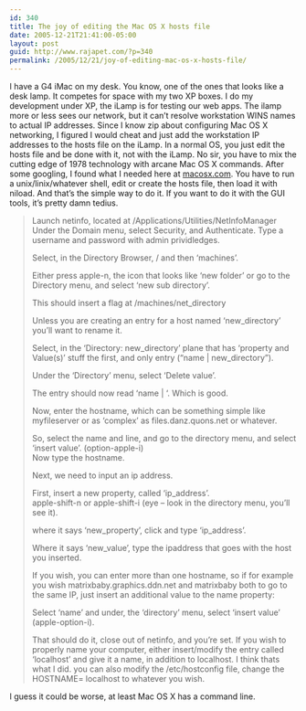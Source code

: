 ```yaml
---
id: 340
title: The joy of editing the Mac OS X hosts file
date: 2005-12-21T21:41:00-05:00
layout: post
guid: http://www.rajapet.com/?p=340
permalink: /2005/12/21/joy-of-editing-mac-os-x-hosts-file/
---
```

I have a G4 iMac on my desk. You know, one of the ones that looks like a desk lamp. It competes for space with my two XP boxes. I do my development under XP, the iLamp is for testing our web apps. The ilamp more or less sees our network, but it can&#8217;t resolve workstation WINS names to actual IP addresses. Since I know zip about configuring Mac OS X networking, I figured I would cheat and just add the workstation IP addresses to the hosts file on the iLamp. In a normal OS, you just edit the hosts file and be done with it, not with the iLamp. No sir, you have to mix the cutting edge of 1978 technology with arcane Mac OS X commands. After some googling, I found what I needed here at [macosx.com](http://www.macosx.com/forums/archive/index.php/t-10694.html). You have to run a unix/linix/whatever shell, edit or create the hosts file, then load it with niload. And that&#8217;s the simple way to do it. If you want to do it with the GUI tools, it&#8217;s pretty damn tedius.

> Launch netinfo, located at /Applications/Utilities/NetInfoManager  
> Under the Domain menu, select Security, and Authenticate. Type a username and password with admin prividledges.
> 
> Select, in the Directory Browser, / and then &#8216;machines&#8217;.
> 
> Either press apple-n, the icon that looks like &#8216;new folder&#8217; or go to the Directory menu, and select &#8216;new sub directory&#8217;.
> 
> This should insert a flag at /machines/net_directory
> 
> Unless you are creating an entry for a host named &#8216;new_directory&#8217; you&#8217;ll want to rename it.
> 
> Select, in the &#8216;Directory: new\_directory&#8217; plane that has &#8216;property and Value(s)&#8217; stuff the first, and only entry (&#8220;name | new\_directory&#8221;).
> 
> Under the &#8216;Directory&#8217; menu, select &#8216;Delete value&#8217;.
> 
> The entry should now read &#8216;name | <no value>&#8216;. Which is good.
> 
> Now, enter the hostname, which can be something simple like myfileserver or as &#8216;complex&#8217; as files.danz.quons.net or whatever.
> 
> So, select the name and <no value> line, and go to the directory menu, and select &#8216;insert value&#8217;. (option-apple-i)  
> Now type the hostname.
> 
> Next, we need to input an ip address.
> 
> First, insert a new property, called &#8216;ip_address&#8217;.  
> apple-shift-n or apple-shift-i (eye &#8211; look in the directory menu, you&#8217;ll see it).
> 
> where it says &#8216;new\_property&#8217;, click and type &#8216;ip\_address&#8217;.
> 
> Where it says &#8216;new_value&#8217;, type the ipaddress that goes with the host you inserted.
> 
> If you wish, you can enter more than one hostname, so if for example you wish matrixbaby.graphics.ddn.net and matrixbaby both to go to the same IP, just insert an additional value to the name property:
> 
> Select &#8216;name&#8217; and under, the &#8216;directory&#8217; menu, select &#8216;insert value&#8217; (apple-option-i).
> 
> That should do it, close out of netinfo, and you&#8217;re set. If you wish to properly name your computer, either insert/modify the entry called &#8216;localhost&#8217; and give it a name, in addition to localhost. I think thats what I did. you can also modify the /etc/hostconfig file, change the HOSTNAME= localhost to whatever you wish.
> 
> </no></no>

I guess it could be worse, at least Mac OS X has a command line.